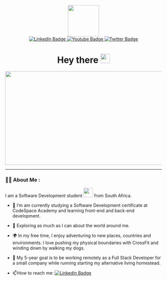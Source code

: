 <div id="header" align="center">
  <img src="https://media.giphy.com/media/M9gbBd9nbDrOTu1Mqx/giphy.gif" width="100"/>
  <div id="badges">
  <a href="your-linkedin-URL">
    <img src="https://img.shields.io/badge/LinkedIn-blue?style=for-the-badge&logo=linkedin&logoColor=white" alt="LinkedIn Badge"/>
  </a>
  <a href="your-youtube-URL">
    <img src="https://img.shields.io/badge/YouTube-red?style=for-the-badge&logo=youtube&logoColor=white" alt="Youtube Badge"/>
  </a>
  <a href="your-twitter-URL">
    <img src="https://img.shields.io/badge/Twitter-blue?style=for-the-badge&logo=twitter&logoColor=white" alt="Twitter Badge"/>
  </a>
</div>
  <img src="https://komarev.com/ghpvc/?username=nicoledeklerk&style=flat-square&color=blue" alt=""/>
  <h1>
  Hey there
  <img src="https://media.giphy.com/media/hvRJCLFzcasrR4ia7z/giphy.gif" width="30px"/>
</h1>
</div>
<div align="center">
  <img src="https://i.giphy.com/media/v1.Y2lkPTc5MGI3NjExbnEwZ216bDRjMnhocDZ0ZG1jcWJ0OXd3OXVqOGNkcGd4bnc1dzZmciZlcD12MV9pbnRlcm5hbF9naWZfYnlfaWQmY3Q9Zw/L8K62iTDkzGX6/giphy.gif" width="600" height="300"/>
</div>

---

### :woman_technologist: About Me :
I am a Software Development student <img src="https://media.giphy.com/media/WUlplcMpOCEmTGBtBW/giphy.gif" width="30"> from South Africa.

- :open_book: I’m am currently studying a Software Development certificate at CodeSpace Academy and learning front-end and back-end development.

- :seedling: Exploring as much as I can about the world around me.

- :earth_africa: In my free time, I enjoy adventuring to new places, countries and environments. I love pushing my physical boundaries with CrossFit and winding down by walking my dogs.
  
- :sunflower: My 5-year goal is to be working remotely as a Full Stack Developer for a small company while running starting my alternative living homestead. 

- :mailbox:How to reach me: [![Linkedin Badge](https://img.shields.io/badge/LinkedIn-blue?style=flat&logo=Linkedin&logoColor=white)](https://www.linkedin.com/in/nicole-natalie-de-klerk-6386032a2)
